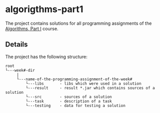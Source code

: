 # algorigthms-part1
The project contains solutions for all programming assignments of the
[Algorithms, Part I](https://www.coursera.org/learn/algorithms-part1/home/welcome) course.


## Details
The project has the following structure:

```
root
└---week#-dir
     |
     └---name-of-the-programming-assignment-of-the-week#
         └---libs       - libs which were used in a solution
         └---result     - result *.jar which contains sources of a solution
         └---src        - sources of a solution
         └---task       - description of a task
         └---testing    - data for testing a solution
```
